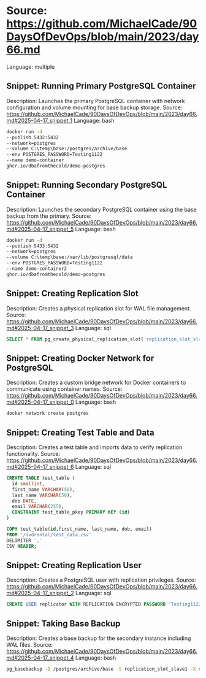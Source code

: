 # Source: https://github.com/MichaelCade/90DaysOfDevOps/blob/main/2023/day66.md
Language: multiple

## Snippet: Running Primary PostgreSQL Container
Description: Launches the primary PostgreSQL container with network configuration and volume mounting for base backup storage.
Source: https://github.com/MichaelCade/90DaysOfDevOps/blob/main/2023/day66.md#2025-04-17_snippet_1
Language: bash

```bash
docker run -d 
--publish 5432:5432 
--network=postgres 
--volume C:\temp\base:/postgres/archive/base 
--env POSTGRES_PASSWORD=Testing1122 
--name demo-container 
ghcr.io/dbafromthecold/demo-postgres
```

## Snippet: Running Secondary PostgreSQL Container
Description: Launches the secondary PostgreSQL container using the base backup from the primary.
Source: https://github.com/MichaelCade/90DaysOfDevOps/blob/main/2023/day66.md#2025-04-17_snippet_5
Language: bash

```bash
docker run -d 
--publish 5433:5432 
--network=postgres 
--volume C:\temp\base:/var/lib/postgresql/data 
--env POSTGRES_PASSWORD=Testing1122 
--name demo-container2 
ghcr.io/dbafromthecold/demo-postgres
```

## Snippet: Creating Replication Slot
Description: Creates a physical replication slot for WAL file management.
Source: https://github.com/MichaelCade/90DaysOfDevOps/blob/main/2023/day66.md#2025-04-17_snippet_3
Language: sql

```sql
SELECT * FROM pg_create_physical_replication_slot('replication_slot_slave1');
```

## Snippet: Creating Docker Network for PostgreSQL
Description: Creates a custom bridge network for Docker containers to communicate using container names.
Source: https://github.com/MichaelCade/90DaysOfDevOps/blob/main/2023/day66.md#2025-04-17_snippet_0
Language: bash

```bash
docker network create postgres
```

## Snippet: Creating Test Table and Data
Description: Creates a test table and imports data to verify replication functionality.
Source: https://github.com/MichaelCade/90DaysOfDevOps/blob/main/2023/day66.md#2025-04-17_snippet_6
Language: sql

```sql
CREATE TABLE test_table (
  id smallint,
  first_name VARCHAR(50),
  last_name VARCHAR(50),
  dob DATE,
  email VARCHAR(255),
  CONSTRAINT test_table_pkey PRIMARY KEY (id)
)

COPY test_table(id,first_name, last_name, dob, email)
FROM '/dvdrental/test_data.csv'
DELIMITER ','
CSV HEADER;
```

## Snippet: Creating Replication User
Description: Creates a PostgreSQL user with replication privileges.
Source: https://github.com/MichaelCade/90DaysOfDevOps/blob/main/2023/day66.md#2025-04-17_snippet_2
Language: sql

```sql
CREATE USER replicator WITH REPLICATION ENCRYPTED PASSWORD 'Testing1122';
```

## Snippet: Taking Base Backup
Description: Creates a base backup for the secondary instance including WAL files.
Source: https://github.com/MichaelCade/90DaysOfDevOps/blob/main/2023/day66.md#2025-04-17_snippet_4
Language: bash

```bash
pg_basebackup -D /postgres/archive/base -S replication_slot_slave1 -X stream -U replicator -Fp -R
```